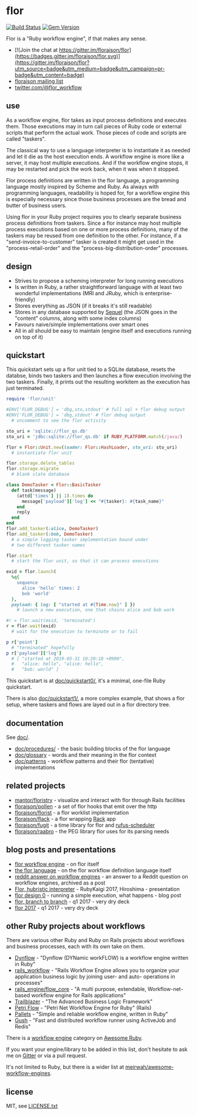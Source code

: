 
# flor

[![Build Status](https://secure.travis-ci.org/floraison/flor.svg)](http://travis-ci.org/floraison/flor)
[![Gem Version](https://badge.fury.io/rb/flor.svg)](http://badge.fury.io/rb/flor)

Flor is a "Ruby workflow engine", if that makes any sense.

* [![Join the chat at https://gitter.im/floraison/flor](https://badges.gitter.im/floraison/flor.svg)](https://gitter.im/floraison/flor?utm_source=badge&utm_medium=badge&utm_campaign=pr-badge&utm_content=badge)
* [floraison mailing list](https://groups.google.com/forum/#!forum/floraison)
* [twitter.com/@flor_workflow](https://twitter.com/flor_workflow)


## use

As a workflow engine, flor takes as input process definitions and executes them. Those executions may in turn call pieces of Ruby code or external scripts that perform the actual work. Those pieces of code and scripts are called "taskers".

The classical way to use a language interpreter is to instantiate it as needed and let it die as the host execution ends. A workflow engine is more like a server, it may host multiple executions. And if the workflow engine stops, it may be restarted and pick the work back, when it was when it stopped.

Flor process definitions are written in the flor language, a programming language mostly inspired by Scheme and Ruby. As always with programming languages, readability is hoped for, for a workflow engine this is especially necessary since those business processes are the bread and butter of business users.

Using flor in your Ruby project requires you to clearly separate business process definitions from taskers. Since a flor instance may host multiple process executions based on one or more process definitions, many of the taskers may be reused from one definition to the other. For instance, if a "send-invoice-to-customer" tasker is created it might get used in the "process-retail-order" and the "process-big-distribution-order" processes.


## design

* Strives to propose a scheming interpreter for long running executions
* Is written in Ruby, a rather straightforward language with at least two
  wonderful implementations (MRI and JRuby, which is enterprise-friendly)
* Stores everything as JSON (if it breaks it's still readable)
* Stores in any database supported by [Sequel](http://sequel.jeremyevans.net/)
  (the JSON goes in the "content" columns, along with some index columns)
* Favours naive/simple implementations over smart ones
* All in all should be easy to maintain (engine itself and executions running
  on top of it)


## quickstart

This quickstart sets up a flor unit tied to a SQLite database, resets the databse, binds two taskers and then launches a flow execution involving the two taskers. Finally, it prints out the resulting workitem as the execution has just terminated.

```ruby
require 'flor/unit'

#ENV['FLOR_DEBUG'] = 'dbg,sto,stdout' # full sql + flor debug output
#ENV['FLOR_DEBUG'] = 'dbg,stdout' # flor debug output
  # uncomment to see the flor activity

sto_uri = 'sqlite://flor_qs.db'
sto_uri = 'jdbc:sqlite://flor_qs.db' if RUBY_PLATFORM.match(/java/)

flor = Flor::Unit.new(loader: Flor::HashLoader, sto_uri: sto_uri)
  # instantiate flor unit

flor.storage.delete_tables
flor.storage.migrate
  # blank slate database

class DemoTasker < Flor::BasicTasker
  def task(message)
    (attd['times'] || 1).times do
      message['payload']['log'] << "#{tasker}: #{task_name}"
    end
    reply
  end
end
flor.add_tasker(:alice, DemoTasker)
flor.add_tasker(:bob, DemoTasker)
  # a simple logging tasker implementation bound under
  # two different tasker names

flor.start
  # start the flor unit, so that it can process executions

exid = flor.launch(
  %q{
    sequence
      alice 'hello' times: 2
      bob 'world'
  },
  payload: { log: [ "started at #{Time.now}" ] })
    # launch a new execution, one that chains alice and bob work

#r = flor.wait(exid, 'terminated')
r = flor.wait(exid)
  # wait for the execution to terminate or to fail

p r['point']
  # "terminated" hopefully
p r['payload']['log']
  # [ "started at 2019-03-31 10:20:18 +0900",
  #   "alice: hello", "alice: hello",
  #   "bob: world" ]
```

This quickstart is at [doc/quickstart0/](doc/quickstart0/), it's a minimal, one-file Ruby quickstart.

There is also [doc/quickstart1/](doc/quickstart1/), a more complex example, that shows a flor setup, where taskers and flows are layed out in a flor directory tree.


## documentation

See [doc/](doc/).

* [doc/procedures/](doc/procedures/#procedures) - the basic building blocks of the flor language
* [doc/glossary](doc/glossary.md) - words and their meaning in the flor context
* [doc/patterns](doc/patterns.md) - workflow patterns and their flor (tentative) implementations


## related projects

* [mantor/floristry](https://github.com/mantor/floristry) - visualize and interact with flor through Rails facilities
* [floraison/pollen](https://github.com/floraison/pollen) - a set of flor hooks that emit over the http
* [floraison/florist](https://github.com/floraison/florist) - a flor worklist implementation
* [floraison/flack](https://github.com/floraison/flack) - a flor wrapping [Rack](https://github.com/rack/rack) app
* [floraison/fugit](https://github.com/floraison/fugit) - a time library for flor and [rufus-scheduler](https://github.com/jmettraux/rufus-scheduler)
* [floraison/raabro](https://github.com/floraison/raabro) - the PEG library flor uses for its parsing needs


## blog posts and presentations

* [flor workflow engine](http://jmettraux.skepti.ch/20190407.html?t=flor_workflow_engine&f=readme) - on flor itself
* [the flor language](http://jmettraux.skepti.ch/20180927.html?t=the_flor_language&f=readme) - on the flor workflow definition language itself
* [reddit answer on workflow engines](http://jmettraux.skepti.ch/20190416.html?t=reddit_answer_on_workflow_engines&f=readme) - an answer to a Reddit question on workflow engines, archived as a post
* [Flor, hubristic interpreter](http://rubykaigi.org/2017/presentations/jmettraux.html) - RubyKaigi 2017, Hiroshima - presentation
* [flor design 0](http://jmettraux.skepti.ch/20171021.html?t=flor_design_0&f=readme) - running a simple execution, what happens - blog post
* [flor, branch to branch](https://speakerdeck.com/jmettraux/flor-branch-to-branch) - q1 2017 - very dry deck
* [flor 2017](https://speakerdeck.com/jmettraux/flor-2017) - q1 2017 - very dry deck


## other Ruby projects about workflows

There are various other Ruby and Ruby on Rails projects about workflows and business processes, each with its own take on them.

* [Dynflow](http://dynflow.github.io/) - "Dynflow (DYNamic workFLOW) is a workflow engine written in Ruby"
* [rails_workflow](https://github.com/madzhuga/rails_workflow) - "Rails Workflow Engine allows you to organize your application business logic by joining user- and auto- operations in processes"
* [rails_engine/flow_core](https://github.com/rails-engine/flow_core) - "A multi purpose, extendable, Workflow-net-based workflow engine for Rails applications"
* [Trailblazer](http://trailblazer.to/) - "The Advanced Business Logic Framework"
* [Petri Flow](https://github.com/hooopo/petri_flow) - "Petri Net Workflow Engine for Ruby" (Rails)
* [Pallets](https://github.com/linkyndy/pallets) - "Simple and reliable workflow engine, written in Ruby"
* [Gush](https://github.com/chaps-io/gush) - "Fast and distributed workflow runner using ActiveJob and Redis"

There is a [workflow engine](https://ruby.libhunt.com/categories/5786-workflow-engine) category on [Awesome Ruby](https://ruby.libhunt.com/).

If you want your engine/library to be added in this list, don't hesitate to ask me on [Gitter](https://gitter.im/floraison/flor) or via a pull request.

It's not limited to Ruby, but there is a wider list at [meirwah/awesome-workflow-engines](https://github.com/meirwah/awesome-workflow-engines).


## license

MIT, see [LICENSE.txt](LICENSE.txt)

